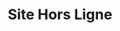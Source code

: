 ---
title: Site Hors Ligne

form:
    name: login
    action:
    method: post

    fields:
        - name: username
          type: text
          placeholder: Username

        - name: password
          type: password
          placeholder: Password
---